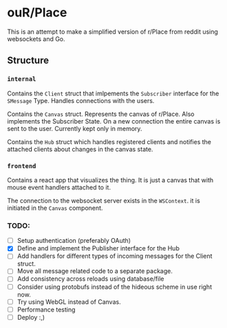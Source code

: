 # ouR/Place

This is an attempt to make a simplified version of r/Place from reddit using websockets and Go.

## Structure
### `internal`
Contains the `Client` struct that imlpements the `Subscriber` interface for the `SMessage` Type. Handles connections with the users.

Contains the `Canvas` struct. Represents the canvas of r/Place. Also implements the Subscriber State. On a new connection the entire canvas is sent to the user. Currently kept only in memory.

Contains the `Hub` struct which handles registered clients and notifies the attached clients about changes in the canvas state.

### `frontend`
Contains a react app that visualizes the thing. It is just a canvas that with mouse event handlers attached to it.

The connection to the websocket server exists in the `WSContext`. it is initiated in the `Canvas` component.

### TODO:
- [ ] Setup authentication (preferably OAuth)
- [x] Define and implement the Publisher interface for the Hub
- [ ] Add handlers for different types of incoming messages for the Client struct.
- [ ] Move all message related code to a separate package.
- [ ] Add consistency across reloads using database/file
- [ ] Consider using protobufs instead of the hideous scheme in use right now.
- [ ] Try using WebGL instead of Canvas.
- [ ] Performance testing
- [ ] Deploy :,)
